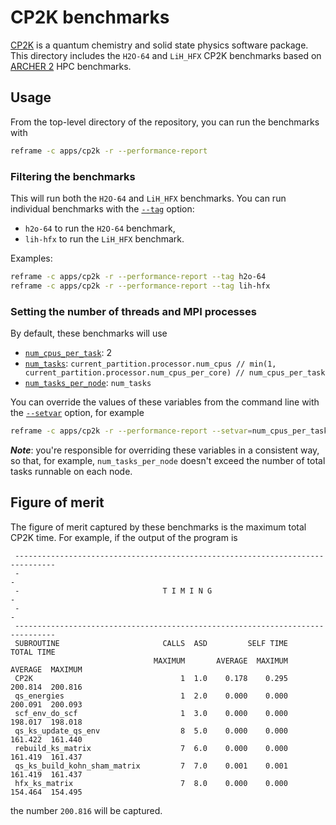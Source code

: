 # CP2K benchmarks

[CP2K](https://www.cp2k.org/) is a quantum chemistry and solid state physics
software package.  This directory includes the `H2O-64` and `LiH_HFX` CP2K
benchmarks based on [ARCHER
2](https://github.com/hpc-uk/archer-benchmarks/tree/d6739bb77b798a0ef014c710e781d52fc7b206c5/apps/CP2K)
HPC benchmarks.

## Usage

From the top-level directory of the repository, you can run the benchmarks with

```sh
reframe -c apps/cp2k -r --performance-report
```

### Filtering the benchmarks

This will run both the `H2O-64` and `LiH_HFX` benchmarks.  You can run
individual benchmarks with the
[`--tag`](https://reframe-hpc.readthedocs.io/en/stable/manpage.html#cmdoption-0)
option:

* `h2o-64` to run the `H2O-64` benchmark,
* `lih-hfx` to run the `LiH_HFX` benchmark.

Examples:

```sh
reframe -c apps/cp2k -r --performance-report --tag h2o-64
reframe -c apps/cp2k -r --performance-report --tag lih-hfx
```

### Setting the number of threads and MPI processes

By default, these benchmarks will use

* [`num_cpus_per_task`](https://reframe-hpc.readthedocs.io/en/stable/regression_test_api.html#reframe.core.pipeline.RegressionTest.num_cpus_per_task):
  2
* [`num_tasks`](https://reframe-hpc.readthedocs.io/en/stable/regression_test_api.html#reframe.core.pipeline.RegressionTest.num_tasks):
  `current_partition.processor.num_cpus // min(1, current_partition.processor.num_cpus_per_core) // num_cpus_per_task`
* [`num_tasks_per_node`](https://reframe-hpc.readthedocs.io/en/stable/regression_test_api.html#reframe.core.pipeline.RegressionTest.num_tasks_per_node): `num_tasks`

You can override the values of these variables from the command line with the
[`--setvar`](https://reframe-hpc.readthedocs.io/en/stable/manpage.html#cmdoption-S)
option, for example

```sh
reframe -c apps/cp2k -r --performance-report --setvar=num_cpus_per_task=4 --setvar=num_tasks=16
```

_**Note**_: you're responsible for overriding these variables in a consistent
way, so that, for example, `num_tasks_per_node` doesn't exceed the number of
total tasks runnable on each node.

## Figure of merit

The figure of merit captured by these benchmarks is the maximum total CP2K time.
For example, if the output of the program is

```
 -------------------------------------------------------------------------------
 -                                                                             -
 -                                T I M I N G                                  -
 -                                                                             -
 -------------------------------------------------------------------------------
 SUBROUTINE                       CALLS  ASD         SELF TIME        TOTAL TIME
                                MAXIMUM       AVERAGE  MAXIMUM  AVERAGE  MAXIMUM
 CP2K                                 1  1.0    0.178    0.295  200.814  200.816
 qs_energies                          1  2.0    0.000    0.000  200.091  200.093
 scf_env_do_scf                       1  3.0    0.000    0.000  198.017  198.018
 qs_ks_update_qs_env                  8  5.0    0.000    0.000  161.422  161.440
 rebuild_ks_matrix                    7  6.0    0.000    0.000  161.419  161.437
 qs_ks_build_kohn_sham_matrix         7  7.0    0.001    0.001  161.419  161.437
 hfx_ks_matrix                        7  8.0    0.000    0.000  154.464  154.495
```

the number `200.816` will be captured.
